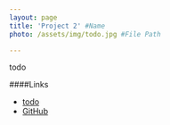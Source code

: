 ```yaml
---
layout: page
title: 'Project 2' #Name
photo: /assets/img/todo.jpg #File Path

---
```


todo

####Links

 * [todo](http://todo)
 * [GitHub](https://todo)
